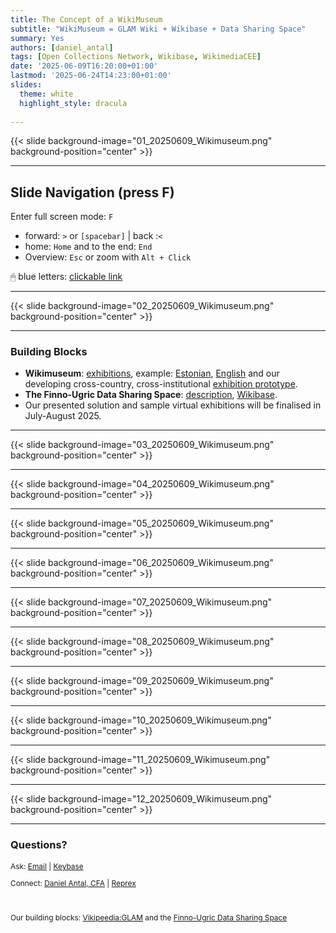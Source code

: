 ```yaml
---
title: The Concept of a WikiMuseum
subtitle: "WikiMuseum = GLAM Wiki + Wikibase + Data Sharing Space"
summary: Yes
authors: [daniel_antal]
tags: [Open Collections Network, Wikibase, WikimediaCEE]
date: '2025-06-09T16:20:00+01:00'
lastmod: '2025-06-24T14:23:00+01:00'
slides:
  theme: white
  highlight_style: dracula
  
---
```


{{< slide background-image="01_20250609_Wikimuseum.png" background-position="center" >}}

---

## Slide Navigation (press F)

Enter full screen mode: `F`


- forward: `️>` or `[spacebar]` | back :️`<`
- home: `Home` and to the end: `End`
- Overview: `Esc` or zoom with `Alt + Click️`

🖱 blue letters: [clickable link](https://reprex.nl/)


---

{{< slide background-image="02_20250609_Wikimuseum.png" background-position="center" >}}

---

### Building Blocks

- **Wikimuseum**: [exhibitions](https://et.wikipedia.org/wiki/Vikipeedia:GLAM), example: [Estonian](https://et.wikisource.org/wiki/Eesti_Loodusmuuseum/N%C3%A4itus/M%C3%BCstiline_%C3%BCrgmeri), [English](https://et.wikisource.org/wiki/Eesti_Loodusmuuseum/N%C3%A4itus/M%C3%BCstiline_%C3%BCrgmeri/ENG) and our developing cross-country, cross-institutional [exhibition prototype](https://et.wikipedia.org/wiki/Vikipeedia:GLAM/Seto_Traditional_Culture_Heritage).
- **The Finno-Ugric Data Sharing Space**: [description](https://reprex.nl/project/finnougricdataspace/), [Wikibase](https://reprexbase.eu/fu/Main_Page).
- Our presented solution and sample virtual exhibitions will be finalised in July-August 2025.

---
{{< slide background-image="03_20250609_Wikimuseum.png" background-position="center" >}}

---

{{< slide background-image="04_20250609_Wikimuseum.png" background-position="center" >}}

---

{{< slide background-image="05_20250609_Wikimuseum.png" background-position="center" >}}

---

{{< slide background-image="06_20250609_Wikimuseum.png" background-position="center" >}}

---

{{< slide background-image="07_20250609_Wikimuseum.png" background-position="center" >}}

---

{{< slide background-image="08_20250609_Wikimuseum.png" background-position="center" >}}

---

{{< slide background-image="09_20250609_Wikimuseum.png" background-position="center" >}}

---

{{< slide background-image="10_20250609_Wikimuseum.png" background-position="center" >}}

---

{{< slide background-image="11_20250609_Wikimuseum.png" background-position="center" >}}

---

{{< slide background-image="12_20250609_Wikimuseum.png" background-position="center" >}}

---


### Questions?

<p style="font-size:85%" > Ask: <a href="https://reprex.nl/#contact" target="_blank">Email</a> |
<a href="https://keybase.io/team/reprexcommunity" target="_blank">Keybase</a> 
</p>
<p style="font-size:85%" > Connect: 
<a href="https://www.linkedin.com/in/antaldaniel/" target="_blank">Daniel Antal, CFA</a> |
<a href="https://www.linkedin.com/company/68855596" target="_blank">Reprex</a> </p>
</br>
<p style="font-size:85%" > Our building blocks: 
<a href="https://et.wikipedia.org/wiki/Vikipeedia:GLAM" target="_blank">Vikipeedia:GLAM</a> and the
<a href="https://reprexbase.eu/fu/Main_Page" target="_blank">Finno-Ugric Data Sharing Space</a> </p>









